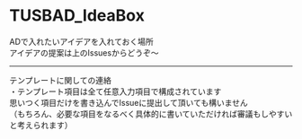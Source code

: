 # TUSBAD_IdeaBox

ADで入れたいアイデアを入れておく場所  
アイデアの提案は上のIssuesからどうぞ～

<hr>

テンプレートに関しての連絡<br>
・テンプレート項目は全て任意入力項目で構成されています<br>
思いつく項目だけを書き込んでIssueに提出して頂いても構いません<br>
（もちろん、必要な項目をなるべく具体的に書いていただければ審議もしやすいと考えられます）
